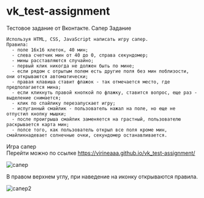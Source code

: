 # vk_test-assignment
Тестовое задание от Вконтакте. Сапер
  Задание
    
    Используя HTML, CSS, JavaScript написать игру сапер.
    Правила:
      - поле 16х16 клеток, 40 мин;
      - слева счетчик мин от 40 до 0, справа секундомер;
      - мины расставляются случайно;
      - первый клик никогда не должен быть по мине;
      - если рядом с отрытым полем есть другие поля без мин поблизости, они открываются автоматически;
      - правая клавиша ставит флажок - так отмечается место, где предполагается мина;
      - если кликнуть правой кнопкой по флажку, ставится вопрос, еще раз - выделение снимается;
      - клик по спайлику перезапускает игру;
      - испуганный смайлик - пользователь нажал на поле, но еще не отпустил кнопку мышки;
      - после проигрыша смайлик заменяется на грастный, пользователю раскрывается карта мин;
      - полсе того, как пользователь открыл все поля кроме мин, смайликнадевает солнечные очки, секундомер останавливается.
      
  Игра сапер  
  Перейти можно по ссылке https://virineaaa.github.io/vk_test-assignment/
  
  ![сапер](https://user-images.githubusercontent.com/91919898/222963732-0a527545-c487-4e1f-9510-1130cd31671a.png)

    
  В правом верхнем углу, при наведение на иконку открываются правила.
  
  ![сапер2](https://user-images.githubusercontent.com/91919898/222963744-fc8ba20d-5806-4727-81fb-1ad6d8029a09.png)



      
